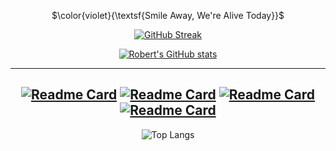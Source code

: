 <span align=center>
  
$\color{violet}{\textsf{Smile Away, We're Alive Today}}$

[![GitHub Streak](https://github-readme-streak-stats.herokuapp.com/?user=robert-deforrest-reynolds&theme=radical)](https://git.io/streak-stats)

[![Robert's GitHub stats](https://github-readme-stats.vercel.app/api?username=robert-deforrest-reynolds&theme=radical)](https://github.com/anuraghazra/github-readme-stats)


  ---
[![Readme Card](https://github-readme-stats.vercel.app/api/pin/?username=robert-deforrest-reynolds&repo=elij&theme=radical)](https://github.com/anuraghazra/github-readme-stats)
[![Readme Card](https://github-readme-stats.vercel.app/api/pin/?username=robert-deforrest-reynolds&repo=exofyle&theme=radical)](https://github.com/anuraghazra/github-readme-stats)
[![Readme Card](https://github-readme-stats.vercel.app/api/pin/?username=deforrest-studios&repo=recipsio&theme=radical)](https://github.com/anuraghazra/github-readme-stats)
[![Readme Card](https://github-readme-stats.vercel.app/api/pin/?username=deforrest-studios&repo=project-realm-of-conflict&theme=radical)](https://github.com/anuraghazra/github-readme-stats)
---
![Top Langs](https://github-readme-stats.vercel.app/api/top-langs/?username=robert-deforrest-reynolds&langs_count=20&theme=radical)
<!--
**Robert-DeForrest-Reynolds/Robert-DeForrest-Reynolds** is a ✨ _special_ ✨ repository because its `README.md` (this file) appears on your GitHub profile.

Here are some ideas to get you started:

- 🔭 I’m currently working on ...
- 🌱 I’m currently learning ...
- 👯 I’m looking to collaborate on ...
- 🤔 I’m looking for help with ...
- 💬 Ask me about ...
- 📫 How to reach me: ...
- 😄 Pronouns: ...
- ⚡ Fun fact: ...
-->

</span>
